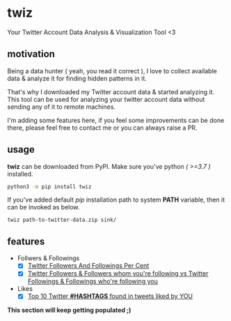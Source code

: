 # twiz
Your Twitter Account Data Analysis &amp; Visualization Tool &lt;3

## motivation

Being a data hunter ( yeah, you read it correct ), I love to collect available data & analyze it for finding hidden patterns in it.

That's why I downloaded my Twitter account data & started analyzing it. This tool can be used for analyzing your twitter account data without sending any of it to remote machines.

I'm adding some features here, if you feel some improvements can be done there, please feel free to contact me or you can always raise a PR.

## usage

**twiz** can be downloaded from PyPI. Make sure you've python _( >=3.7 )_ installed.

```bash
python3 -m pip install twiz
```

If you've added default _pip_ installation path to system **PATH** variable, then it can be invoked as below.

```
twiz path-to-twitter-data.zip sink/
```

## features

- Follwers & Followings
    - [x] [Twitter Followers And Followings Per Cent](./docs/twitterFollowersAndFollowingsPerCent.md)
    - [x] [Twitter Followers & Followers whom you're following vs Twitter Followings & Followings who're following you](./docs/twitterFollowersFollowingsAndIntersectionForYOU.md)

- Likes
    - [x] [Top 10 Twitter **#HASHTAGS** found in tweets liked by YOU](./docs/top10TwitterHashTagsFoundInTweetsLikedByYOU.md)

**This section will keep getting populated ;)**
